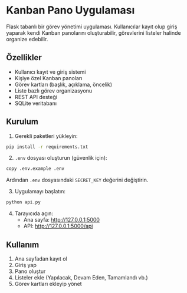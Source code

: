 # Kanban Pano Uygulaması

Flask tabanlı bir görev yönetimi uygulaması. Kullanıcılar kayıt olup giriş yaparak kendi Kanban panolarını oluşturabilir, görevlerini listeler halinde organize edebilir.

## Özellikler

- Kullanıcı kayıt ve giriş sistemi
- Kişiye özel Kanban panoları
- Görev kartları (başlık, açıklama, öncelik)
- Liste bazlı görev organizasyonu
- REST API desteği
- SQLite veritabanı

## Kurulum

1. Gerekli paketleri yükleyin:
```bash
pip install -r requirements.txt
```

2. `.env` dosyası oluşturun (güvenlik için):
```bash
copy .env.example .env
```
Ardından `.env` dosyasındaki `SECRET_KEY` değerini değiştirin.

3. Uygulamayı başlatın:
```bash
python api.py
```

4. Tarayıcıda açın:
   - Ana sayfa: http://127.0.0.1:5000
   - API: http://127.0.0.1:5000/api

## Kullanım

1. Ana sayfadan kayıt ol
2. Giriş yap
3. Pano oluştur
4. Listeler ekle (Yapılacak, Devam Eden, Tamamlandı vb.)
5. Görev kartları ekleyip yönet






